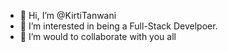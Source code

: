 - 👋 Hi, I’m @KirtiTanwani
- 👀 I’m interested in being a Full-Stack Develpoer.
- 💞️ I’m would to collaborate with you all


<!---
KirtiTanwani/KirtiTanwani is a ✨ special ✨ repository because its `README.md` (this file) appears on your GitHub profile.
You can click the Preview link to take a look at your changes.
--->
